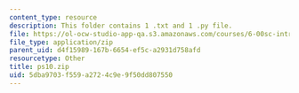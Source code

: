 ```yaml
---
content_type: resource
description: This folder contains 1 .txt and 1 .py file.
file: https://ol-ocw-studio-app-qa.s3.amazonaws.com/courses/6-00sc-introduction-to-computer-science-and-programming-spring-2011/5dba9703f559a2724c9e9f50dd807550_ps10.zip
file_type: application/zip
parent_uid: d4f15989-167b-6654-ef5c-a2931d758afd
resourcetype: Other
title: ps10.zip
uid: 5dba9703-f559-a272-4c9e-9f50dd807550
---
```

